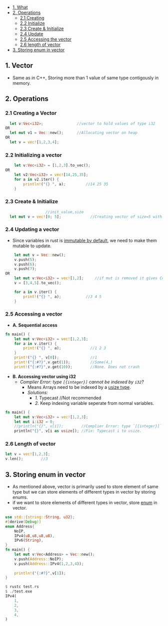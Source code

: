 - [1. What](#what)
- [2. Operations](#opr)
  - [2.1 Creating](#create)
  - [2.2 Initialize](#init)
  - [2.3 Create & Initialize](#ci)
  - [2.4 Update](#update)
  - [2.5 Accessing the vector](#access)
  - [2.6 length of vector](#len)
- [3. Storing enum in vector](enumvec)


<a name=what></a>
## 1. Vector
- Same as in C++, Storing more than 1 value of same type contigously in memory.

<a name=opr></a>
## 2. Operations

<a name=create></a>
### 2.1 Creating a Vector
```rust
  let v:Vec<i32>;               //vector to hold values of type i32
OR  
  let mut v1 = Vec::new();      //Allocating vector on heap
OR
  let v = vec![1,2,3,4];
```

<a name=init></a>
### 2.2 Initializing a vector
```rust
    let v:Vec<i32> = [1,2,3].to_vec();
OR
    let v2:Vec<i32> = vec![14,25,35];
    for a in v2.iter() {
        println!("{} ", a);         //14 25 35
    }    
```

<a name=ci></a>
### 2.3 Create & Initialize
```rust
                  //init_value,size
  let mut v = vec![0; 5];             //Creating vector of size=5 with init value=0
```

<a name=update></a>
### 2.4 Updating a vector
- Since variables in rust is [immutable by default](/Languages/Programming_Languages/Rust), we need to make them mutable to update.
```rust
    let mut v = Vec::new();
    v.push(5);
    v.push(6);
    v.push(7);
OR 
    let mut v:Vec<i32> = vec![1,2];     //if mut is removed it gives Compilation error
    v = [3,4,5].to_vec();

    for a in v.iter() {
        print!("{} ", a);           //3 4 5
    }
```

<a name=access></a>
### 2.5 Accessing a vector
- **A. Sequential access**
```rust
fn main() {
    let mut v:Vec<i32> = vec![1,2,3];
    for a in v.iter() {
        print!("{} ", a);             //1 2 3
    }
    print!("{} ", v[0]);              //1
    print!("{:#?}",v.get(1));         //Some(4,)
    print!("{:#?}",v.get(10));        //None. Does not crash
```
- **B. Accessing vector using i32**
  - _Complier Error: type `[{integer}]` cannot be indexed by `i32`?_
    - Means Arrays need to be indexed by a [usize type](/Languages/Programming_Languages/Rust/Data_Types). 
    - _Solutions:_ 
      - _1._ Typecast          //Not recommended
      - _2._ Keep indexing variable seperate from normal variables.
```rust
fn main() {
    let mut v:Vec<i32> = vec![1,2,3];
    let mut i:i32 = 0;
    //println("{}", v[i]);        //Complier Error: type `[{integer}]` cannot be indexed by `i32`
    println("{}", v[i as usize]); //Fix: Typecast i to usize.
```

<a name=len></a>
### 2.6 Length of vector
```rust
let v = vec![1,2,3];
v.len();        //3
```

<a name=enumvec></a>
## 3. Storing enum in vector
- As mentioned above, vector is primarily used to store element of same type but we can store elements of different types in vector by storing enums.
- if we want to store elements of different types in vector, store [enum](/Languages/Programming_Languages/Rust) in vector.
```rust
use std::{string::String, u32};
#[derive(Debug)]
enum Address{
    NoIP,
    IPv4(u8,u8,u8,u8),
    IPv6(String),
}
fn main() {
    let mut v:Vec<Address> = Vec::new();
    v.push(Address::NoIP);
    v.push(Address::IPv4(1,2,3,4));
    
    println!("{:#?}",v[1]);
}    

$ rustc test.rs
$ ./test.exe
IPv4(
    1,
    2,
    3,
    4,
)
```
